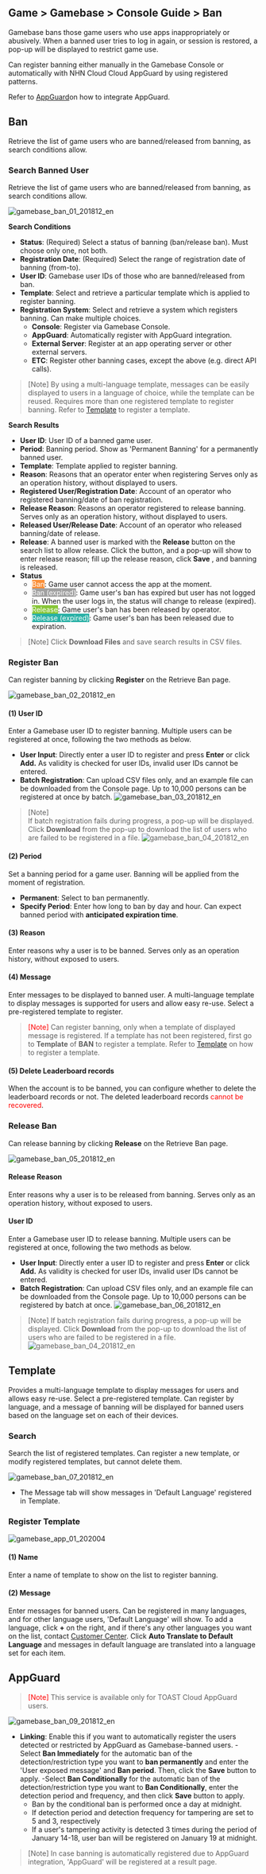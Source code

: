 ## Game > Gamebase > Console Guide > Ban

Gamebase bans those game users who use apps inappropriately or abusively.
When a banned user tries to log in again, or session is restored, a pop-up will be displayed to restrict game use.

Can register banning either manually in the Gamebase Console or automatically with NHN Cloud Cloud AppGuard by using registered patterns.

Refer to [AppGuard](./ban/#appguard)on how to integrate AppGuard.


## Ban

Retrieve the list of game users who are banned/released from banning, as search conditions allow.

### Search Banned User

Retrieve the list of game users who are banned/released from banning, as search conditions allow.

![gamebase_ban_01_201812_en](https://static.toastoven.net/prod_gamebase/gamebase_ban_01_201812_en.png)

**Search Conditions**

- **Status**: (Required) Select a status of banning (ban/release ban). Must choose only one, not both.
- **Registration Date**: (Required) Select the range of registration date of banning (from-to).
- **User ID**: Gamebase user IDs of those who are banned/released from ban.
- **Template**: Select and retrieve a particular template which is applied to register banning.
- **Registration System**: Select and retrieve a system which registers banning. Can make multiple choices.
  - **Console**: Register via Gamebase Console.
  - **AppGuard**: Automatically register with AppGuard integration.
  - **External Server**: Register at an app operating server or other external servers.
  - **ETC**: Register other banning cases, except the above (e.g. direct API calls).

> [Note]
> By using a multi-language template, messages can be easily displayed to users in a language of choice, while the template can be reused.
> Requires more than one registered template to register banning.
> Refer to [Template](./oper-ban/#template) to register a template.

**Search Results**

- **User ID**: User ID of a banned game user.
- **Period**: Banning period. Show as 'Permanent Banning' for a permanently banned user.
- **Template**: Template applied to register banning.
- **Reason**: Reasons that an operator enter when registering Serves only as an operation history, without displayed to users.
- **Registered User/Registration Date**: Account of an operator who registered banning/date of ban registration.
- **Release Reason**: Reasons an operator registered to release banning. Serves only as an operation history, without displayed to users.
- **Released User/Release Date**: Account of an operator who released banning/date of release.
- **Release**: A banned user is marked with the **Release** button on the search list to allow release. Click the button, and a pop-up will show to enter release reason; fill up the release reason, click **Save** , and banning is released.
- **Status**
  - <font color="white" style="background-color:#FB8F37">Ban</font>: Game user cannot access the app at the moment.
  - <font color="white" style="background-color:#A1A1A1">Ban (expired)</font>: Game user's ban has expired but user has not logged in. When the user logs in, the status will change to release (expired).
  - <font color="white" style="background-color:#88C637">Release</font>: Game user's ban has been released by operator.
  - <font color="white" style="background-color:#2AB1A6">Release (expired)</font>: Game user's ban has been released due to expiration.


> [Note]
> Click **Download Files** and save search results in CSV files.
### Register Ban

Can register banning by clicking **Register** on the Retrieve Ban page.

![gamebase_ban_02_201812_en](https://static.toastoven.net/prod_gamebase/gamebase_ban_02_201812_en.png)

#### (1) User ID
Enter a Gamebase user ID to register banning. Multiple users can be registered at once, following the two methods as below.

- **User Input**: Directly enter a user ID to register and press **Enter** or click **Add.** As validity is checked for user IDs, invalid user IDs cannot be entered.
- **Batch Registration**: Can upload CSV files only, and an example file can be downloaded from the Console page. Up to 10,000 persons can be registered at once by batch.
  ![gamebase_ban_03_201812_en](https://static.toastoven.net/prod_gamebase/gamebase_ban_03_201812_en.png)

> [Note]</br>
> If batch registration fails during progress, a pop-up will be displayed. Click **Download** from the pop-up to download the list of users who are failed to be registered in a file.
> ![gamebase_ban_04_201812_en](https://static.toastoven.net/prod_gamebase/gamebase_ban_04_201812_en.png)

#### (2) Period
Set a banning period for a game user. Banning will be applied from the moment of registration.
- **Permanent**: Select to ban permanently.
- **Specify Period**: Enter how long to ban by day and hour. Can expect banned period with **anticipated expiration time**.

#### (3) Reason
Enter reasons why a user is to be banned.
Serves only as an operation history, without exposed to users.

#### (4) Message
Enter messages to be displayed to banned user.
A multi-language template to display messages is supported for users and allow easy re-use. Select a pre-registered template to register.

> <font color="red">[Note]</font>
> Can register banning, only when a template of displayed message is registered.
> If a template has not been registered, first go to **Template** of **BAN** to register a template.
> Refer to [Template](./ban/#template) on how to register a template.

#### (5) Delete Leaderboard records

When the account is to be banned, you can configure whether to delete the leaderboard records or not. The deleted leaderboard records <font color="red">cannot be recovered</font>.

### Release Ban

Can release banning by clicking **Release** on the Retrieve Ban page.

![gamebase_ban_05_201812_en](https://static.toastoven.net/prod_gamebase/gamebase_ban_05_201812_en.png)

#### Release Reason
Enter reasons why a user is to be released from banning.
Serves only as an operation history, without exposed to users.

#### User ID
Enter a Gamebase user ID to release banning. Multiple users can be registered at once, following the two methods as below.

- **User Input**: Directly enter a user ID to register and press **Enter** or click **Add.** As validity is checked for user IDs, invalid user IDs cannot be entered.
- **Batch Registration**: Can upload CSV files only, and an example file can be downloaded from the Console page. Up to 10,000 persons can be registered by batch at once.
![gamebase_ban_06_201812_en](https://static.toastoven.net/prod_gamebase/gamebase_ban_06_201812_en.png)


> [Note]
> If batch registration fails during progress, a pop-up will be displayed. Click **Download** from the pop-up to download the list of users who are failed to be registered in a file.
> ![gamebase_ban_04_201812_en](https://static.toastoven.net/prod_gamebase/gamebase_ban_04_201812_en.png)

## Template
Provides a multi-language template to display messages for users and allows easy re-use.
Select a pre-registered template. Can register by language, and a message of banning will be displayed for banned users based on the language set on each of their devices.

### Search

Search the list of registered templates.
Can register a new template, or modify registered templates, but cannot delete them.

![gamebase_ban_07_201812_en](https://static.toastoven.net/prod_gamebase/gamebase_ban_07_201812_en.png)

- The Message tab will show messages in 'Default Language' registered in Template.

### Register Template
![gamebase_app_01_202004](https://static.toastoven.net/prod_gamebase/gamebase_ban_08_202004.png)

#### (1) Name
Enter a name of template to show on the list to register banning.

#### (2) Message
Enter messages for banned users.
Can be registered in many languages, and for other language users, 'Default Language' will show. To add a language, click **+** on the right, and if there's any other languages you want on the list, contact [Customer Center](https://toast.com/support/inquiry).
Click **Auto Translate to Default Language** and messages in default language are translated into a language set for each item.   

## AppGuard

> <font color="red">[Note]</font>
> This service is available only for TOAST Cloud AppGuard users.

![gamebase_ban_09_201812_en](https://static.toastoven.net/prod_gamebase/gamebase_ban_09_201812_en.png)

- **Linking**: Enable this if you want to automatically register the users detected or restricted by AppGuard as Gamebase-banned users.
-Select **Ban Immediately** for the automatic ban of the detection/restriction type you want to **ban permanently** and enter the 'User exposed message' and **Ban period**. Then, click the **Save** button to apply.
-Select **Ban Conditionally** for the automatic ban of the detection/restriction type you want to **Ban Conditionally**, enter the detection period and frequency, and then click **Save** button to apply.
  - Ban by the conditional ban is performed once a day at midnight.
  - If detection period and detection frequency for tampering are set to 5 and 3, respectively
  - If a user's tampering activity is detected 3 times during the period of January 14-18, user ban will be registered on January 19 at midnight.

> [Note]
> In case banning is automatically registered due to AppGuard integration, 'AppGuard' will be registered at a result page.
